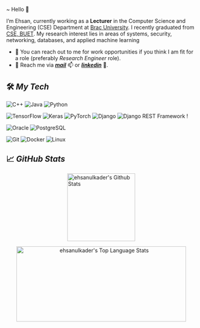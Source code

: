 ~ Hello 👋

 I’m Ehsan, currently working as a **Lecturer** in the Computer Science and Engineering (CSE) Department at [Brac University](https://cse.sds.bracu.ac.bd/). I recently graduated from [CSE, BUET](https://cse.buet.ac.bd/). My research interest lies in areas of systems, security, networking, databases, and applied machine learning

- 💼 You can reach out to me for work opportunities if you think I am fit for a role (preferably *Research Engineer* role).
- 💬 Reach me via [***mail***](mailto:ehsanul.kader16@gmail.com) 📫 or [***linkedin***](https://www.linkedin.com/in/ehsanulkader/) 🔗.

## 🛠️ ***My Tech***


![C++](https://img.shields.io/static/v1?&message=C%2B%2B&color=00599C&logo=C%2B%2B&label=&)
![Java](https://img.shields.io/static/v1?&message=Java&color=c93618&logo=Java&label=)
![Python](https://img.shields.io/static/v1?&message=Python&color=000000&logo=python&logoColor=c9e307&label=&)

![TensorFlow](https://img.shields.io/static/v1?&message=TensorFlow&color=FF6F00&logo=TensorFlow&logoColor=FFFFFF&label=)
![Keras](https://img.shields.io/static/v1?&message=Keras&color=D00000&logo=Keras&logoColor=FFFFFF&label=)
![PyTorch](https://img.shields.io/static/v1?&message=PyTorch&color=EE4C2C&logo=PyTorch&logoColor=FFFFFF&label=) 
![Django](https://img.shields.io/static/v1?&message=Django&color=092E20&logo=Django&logoColor=FFFFFF&label=)
![Django REST Framework](https://img.shields.io/static/v1?&message=Django%20REST%20Framework&color=0c07ab&logo=Django&logoColor=FFFFFF&label=)
!


![Oracle](https://img.shields.io/static/v1?&message=Oracle&color=F80000&logo=Oracle&logoColor=FFFFFF&label=)
![PostgreSQL](https://img.shields.io/static/v1?&message=PostgreSQL&color=6566ba&logo=PostgreSQL&logoColor=FFFFFF&label=)

![Git](https://img.shields.io/static/v1?&message=Git&color=F05032&logo=Git&logoColor=FFFFFF&label=)
![Docker](https://img.shields.io/static/v1?&message=Docker&color=2496ED&logo=Docker&logoColor=FFFFFF&label=)
![Linux](https://img.shields.io/static/v1?&message=Linux&color=000000&logo=linux&logoColor=f5ba3b&label=)



## 📈 ***GitHub Stats***


<p align="center">
<a align="left" href="https://github.com/ehsanulkader">
<img alt="ehsanulkader's Github Stats" height="180px" src="https://github-readme-stats.vercel.app/api?username=ehsanulkader&show_icons=true&count_private=true&theme=algolia&hide_border=true" /> </a>
</p>
<p align="center">
<a href="https://github.com/ehsanulkader">
<img alt="ehsanulkader's Top Language Stats" height="200px" width="450px" src="https://github-readme-stats.vercel.app/api/top-langs/?username=ehsanulkader&langs_count=10&count_private=true&layout=compact&theme=algolia&hide_border=true&hide=css,scss,html" /> </a>
</p>

<!-- <p align="center">
<a href="https://visitcount.itsvg.in">
  <img src="https://visitcount.itsvg.in/api?id=ehsanulkader&label=Profile%20Views&color=1&icon=8&pretty=true" />
</a>
</p> -->


